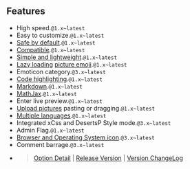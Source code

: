## Features

- High speed.`@1.x~latest`
- Easy to customize.`@1.x~latest`
- [Safe by default](https://jsxss.com/en/try.html).`@1.x~latest`
- [Compatible](https://polyfill.io/).`@1.x~latest`
- [Simple and lightweight](https://app.bundle-analyzer.com/gh/MiniValine/MiniValine).`@1.x~latest`
- [Lazy loading](https://github.com/aFarkas/lazysizes) [picture emoji](https://github.com/MiniValine/alus).`@1.x~latest`
- Emoticon category.`@3.x~latest`
- [Code highlighting](https://highlightjs.org/static/demo/).`@1.x~latest`
- [Markdown](https://guides.github.com/features/mastering-markdown/).`@1.x~latest`
- [MathJax](https://www.mathjax.org/).`@1.x~latest`
- Enter live preview.`@1.x~latest`
- [Upload pictures](https://imgkr.com/) pasting or dragging.`@1.x~latest`
- [Multiple languages](https://crowdin.com/project/minivaline).`@1.x~latest`
- Integrated xCss and DesertsP Style mode.`@3.x~latest`
- Admin Flag.`@1.x~latest`
- [Browser and Operating System icon](https://github.com/MiniValine/svg).`@3.x~latest`
- Comment barrage.`@3.x~latest`

+ > [Option Detail](https://minivaline.js.org/docs/en/#/Options)  |  [Release Version](https://www.npmjs.com/package/minivaline)  | [Version ChangeLog](https://minivaline.js.org/docs/en/#/CHANGELOG)